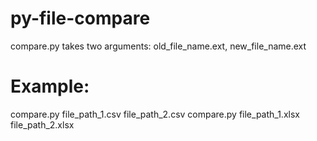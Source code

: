 # py-file-compare
compare.py takes two arguments: old_file_name.ext, new_file_name.ext
# Example:
compare.py file_path_1.csv file_path_2.csv
compare.py file_path_1.xlsx file_path_2.xlsx
